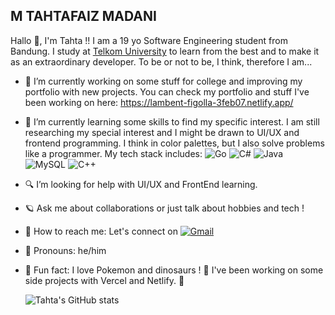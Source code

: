 ## M TAHTAFAIZ MADANI
Hallo 👋, I'm Tahta !! I am a 19 yo Software Engineering student from Bandung. I study at [Telkom University](#) to learn from the best and to make it as an extraordinary developer. To be or not to be, I think, therefore I am...
<!--
**tahtafa/tahtafa** is a ✨ _special_ ✨ repository because its `README.md` (this file) appears on your GitHub profile.

Here are some ideas to get you started:
-->
- 🔬 I’m currently working on some stuff for college and improving my portfolio with new projects. You can check my portfolio and stuff I've been working on here: https://lambent-figolla-3feb07.netlify.app/
- 🧠 I’m currently learning some skills to find my specific interest. I am still researching my special interest and I might be drawn to UI/UX and frontend programming. I think in color palettes, but I also solve problems like a programmer. My tech stack includes:
![Go](https://img.shields.io/badge/Go-00ADD8?style=for-the-badge&logo=go&logoColor=white) ![C#](https://img.shields.io/badge/C%23-239120?style=for-the-badge&logo=c-sharp&logoColor=white) ![Java](https://img.shields.io/badge/Java-007396?style=for-the-badge&logo=java&logoColor=white) ![MySQL](https://img.shields.io/badge/MySQL-4479A1?style=for-the-badge&logo=mysql&logoColor=white) ![C++](https://img.shields.io/badge/C++-00599C?style=for-the-badge&logo=c%2B%2B&logoColor=white)
- 🔍 I’m looking for help with UI/UX and FrontEnd learning.
- 🪐 Ask me about collaborations or just talk about hobbies and tech !
- 🧃 How to reach me: Let's connect on [![Gmail](https://img.shields.io/badge/Gmail-red?logo=gmail)](mailto:tahtaemail@gmail.com)
- 👾 Pronouns: he/him
- 🌈 Fun fact:
  I love Pokemon and dinosaurs ! 🦕
  I've been working on some side projects with Vercel and Netlify. 💾

  ![Tahta's GitHub stats](https://github-readme-stats.vercel.app/api?username=tahtafa&show_icons=true&theme=radical)


